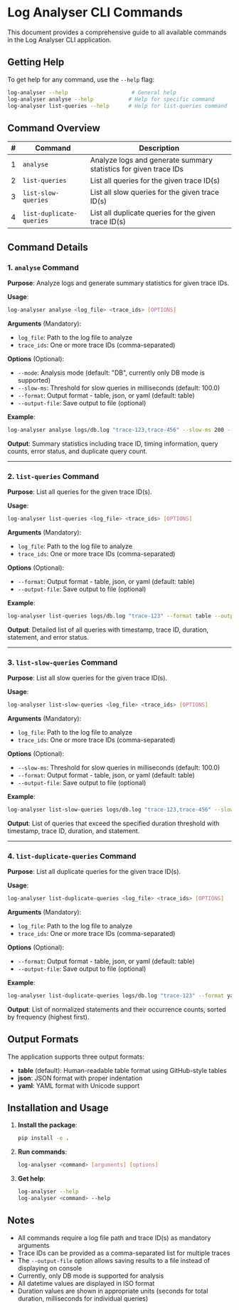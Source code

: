 # Log Analyser CLI Commands

This document provides a comprehensive guide to all available commands in the Log Analyser CLI application.

## Getting Help

To get help for any command, use the `--help` flag:

```bash
log-analyser --help                    # General help
log-analyser analyse --help           # Help for specific command
log-analyser list-queries --help      # Help for list-queries command
```

## Command Overview

| #   | Command                  | Description                                                      |
| --- | ------------------------ | ---------------------------------------------------------------- |
| 1   | `analyse`                | Analyze logs and generate summary statistics for given trace IDs |
| 2   | `list-queries`           | List all queries for the given trace ID(s)                       |
| 3   | `list-slow-queries`      | List all slow queries for the given trace ID(s)                  |
| 4   | `list-duplicate-queries` | List all duplicate queries for the given trace ID(s)             |

## Command Details

### 1. `analyse` Command

**Purpose**: Analyze logs and generate summary statistics for given trace IDs.

**Usage**:
```bash
log-analyser analyse <log_file> <trace_ids> [OPTIONS]
```

**Arguments** (Mandatory):
- `log_file`: Path to the log file to analyze
- `trace_ids`: One or more trace IDs (comma-separated)

**Options** (Optional):
- `--mode`: Analysis mode (default: "DB", currently only DB mode is supported)
- `--slow-ms`: Threshold for slow queries in milliseconds (default: 100.0)
- `--format`: Output format - table, json, or yaml (default: table)
- `--output-file`: Save output to file (optional)

**Example**:
```bash
log-analyser analyse logs/db.log "trace-123,trace-456" --slow-ms 200 --format json --output-file analysis.json
```

**Output**: Summary statistics including trace ID, timing information, query counts, error status, and duplicate query count.

---

### 2. `list-queries` Command

**Purpose**: List all queries for the given trace ID(s).

**Usage**:
```bash
log-analyser list-queries <log_file> <trace_ids> [OPTIONS]
```

**Arguments** (Mandatory):
- `log_file`: Path to the log file to analyze
- `trace_ids`: One or more trace IDs (comma-separated)

**Options** (Optional):
- `--format`: Output format - table, json, or yaml (default: table)
- `--output-file`: Save output to file (optional)

**Example**:
```bash
log-analyser list-queries logs/db.log "trace-123" --format table --output-file queries.txt
```

**Output**: Detailed list of all queries with timestamp, trace ID, duration, statement, and error status.

---

### 3. `list-slow-queries` Command

**Purpose**: List all slow queries for the given trace ID(s).

**Usage**:
```bash
log-analyser list-slow-queries <log_file> <trace_ids> [OPTIONS]
```

**Arguments** (Mandatory):
- `log_file`: Path to the log file to analyze
- `trace_ids`: One or more trace IDs (comma-separated)

**Options** (Optional):
- `--slow-ms`: Threshold for slow queries in milliseconds (default: 100.0)
- `--format`: Output format - table, json, or yaml (default: table)
- `--output-file`: Save output to file (optional)

**Example**:
```bash
log-analyser list-slow-queries logs/db.log "trace-123,trace-456" --slow-ms 500 --format json
```

**Output**: List of queries that exceed the specified duration threshold with timestamp, trace ID, duration, and statement.

---

### 4. `list-duplicate-queries` Command

**Purpose**: List all duplicate queries for the given trace ID(s).

**Usage**:
```bash
log-analyser list-duplicate-queries <log_file> <trace_ids> [OPTIONS]
```

**Arguments** (Mandatory):
- `log_file`: Path to the log file to analyze
- `trace_ids`: One or more trace IDs (comma-separated)

**Options** (Optional):
- `--format`: Output format - table, json, or yaml (default: table)
- `--output-file`: Save output to file (optional)

**Example**:
```bash
log-analyser list-duplicate-queries logs/db.log "trace-123" --format yaml --output-file duplicates.yaml
```

**Output**: List of normalized statements and their occurrence counts, sorted by frequency (highest first).

## Output Formats

The application supports three output formats:

- **table** (default): Human-readable table format using GitHub-style tables
- **json**: JSON format with proper indentation
- **yaml**: YAML format with Unicode support

## Installation and Usage

1. **Install the package**:
   ```bash
   pip install -e .
   ```

2. **Run commands**:
   ```bash
   log-analyser <command> [arguments] [options]
   ```

3. **Get help**:
   ```bash
   log-analyser --help
   log-analyser <command> --help
   ```

## Notes

- All commands require a log file path and trace ID(s) as mandatory arguments
- Trace IDs can be provided as a comma-separated list for multiple traces
- The `--output-file` option allows saving results to a file instead of displaying on console
- Currently, only DB mode is supported for analysis
- All datetime values are displayed in ISO format
- Duration values are shown in appropriate units (seconds for total duration, milliseconds for individual queries)
